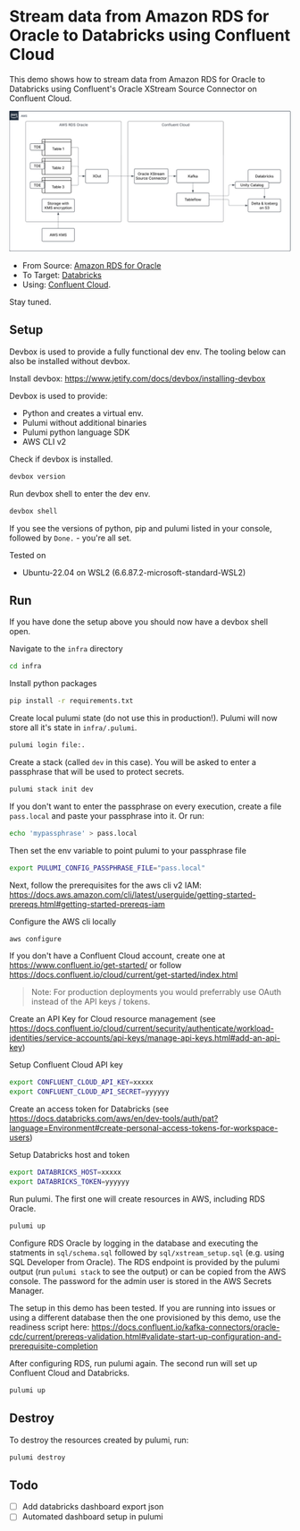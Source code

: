 # Stream data from Amazon RDS for Oracle to Databricks using Confluent Cloud

This demo shows how to stream data from Amazon RDS for Oracle to Databricks using Confluent's Oracle XStream Source Connector on Confluent Cloud.

![architecture](docs/architecture.png)

- From Source: [Amazon RDS for Oracle](https://docs.aws.amazon.com/AmazonRDS/latest/UserGuide/CHAP_Oracle.html)
- To Target: [Databricks](https://docs.databricks.com/aws/en/)
- Using: [Confluent Cloud](https://www.confluent.io/confluent-cloud/).

Stay tuned.

## Setup

Devbox is used to provide a fully functional dev env. The tooling below can also be installed without devbox.

Install devbox: https://www.jetify.com/docs/devbox/installing-devbox

Devbox is used to provide:
- Python and creates a virtual env.
- Pulumi without additional binaries
- Pulumi python language SDK
- AWS CLI v2

Check if devbox is installed.

```sh
devbox version
```

Run devbox shell to enter the dev env.

```sh
devbox shell
```

If you see the versions of python, pip and pulumi listed in your console, followed by `Done.` - you're all set.


Tested on
- Ubuntu-22.04 on WSL2 (6.6.87.2-microsoft-standard-WSL2)


## Run

If you have done the setup above you should now have a devbox shell open.

Navigate to the `infra` directory
```sh
cd infra
```

Install python packages
```sh
pip install -r requirements.txt
```

Create local pulumi state (do not use this in production!). Pulumi will now store all it's state in `infra/.pulumi`.
```sh
pulumi login file:.
```

Create a stack (called `dev` in this case). You will be asked to enter a passphrase that will be used to protect secrets.
```sh
pulumi stack init dev
```

If you don't want to enter the passphrase on every execution, create a file `pass.local` and paste your passphrase into it. Or run:
```sh
echo 'mypassphrase' > pass.local
```

Then set the env variable to point pulumi to your passphrase file
```sh
export PULUMI_CONFIG_PASSPHRASE_FILE="pass.local"
```

Next, follow the prerequisites for the aws cli v2 IAM: https://docs.aws.amazon.com/cli/latest/userguide/getting-started-prereqs.html#getting-started-prereqs-iam

Configure the AWS cli locally
```sh
aws configure
```

If you don't have a Confluent Cloud account, create one at https://www.confluent.io/get-started/ or follow https://docs.confluent.io/cloud/current/get-started/index.html

> Note: For production deployments you would preferrably use OAuth instead of the API keys / tokens.

Create an API Key for Cloud resource management (see https://docs.confluent.io/cloud/current/security/authenticate/workload-identities/service-accounts/api-keys/manage-api-keys.html#add-an-api-key)

Setup Confluent Cloud API key
```sh
export CONFLUENT_CLOUD_API_KEY=xxxxx
export CONFLUENT_CLOUD_API_SECRET=yyyyyy
```

Create an access token for Databricks (see https://docs.databricks.com/aws/en/dev-tools/auth/pat?language=Environment#create-personal-access-tokens-for-workspace-users)

Setup Databricks host and token
```sh
export DATABRICKS_HOST=xxxxx
export DATABRICKS_TOKEN=yyyyyy
```

Run pulumi. The first one will create resources in AWS, including RDS Oracle.
```sh
pulumi up
```

Configure RDS Oracle by logging in the database and executing the statments in `sql/schema.sql` followed by `sql/xstream_setup.sql` (e.g. using SQL Developer from Oracle). The RDS endpoint is provided by the pulumi output (run `pulumi stack` to see the output) or can be copied from the AWS console. The password for the admin user is stored in the AWS Secrets Manager.

The setup in this demo has been tested. If you are running into issues or using a different database then the one provisioned by this demo, use the readiness script here: https://docs.confluent.io/kafka-connectors/oracle-cdc/current/prereqs-validation.html#validate-start-up-configuration-and-prerequisite-completion


After configuring RDS, run pulumi again. The second run will set up Confluent Cloud and Databricks.
```sh
pulumi up
```

## Destroy

To destroy the resources created by pulumi, run:
```sh
pulumi destroy
```


## Todo

- [ ] Add databricks dashboard export json
- [ ] Automated dashboard setup in pulumi
